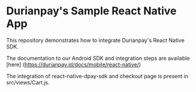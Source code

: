 # Durianpay's Sample React Native App

This repository demonstrates how to integrate Durianpay's React Native SDK.

The documentation to our Android SDK and integration steps are available [here] (https://durianpay.id/docs/mobile/react-native/)

The integration of react-native-dpay-sdk and checkout page is present in src/views/Cart.js.
